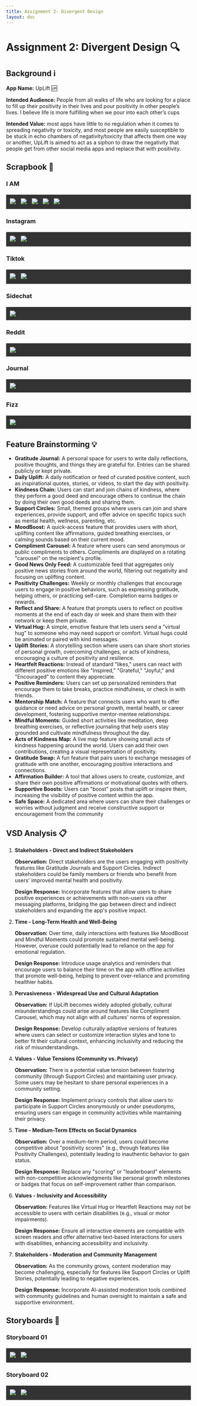```yaml
---
title: Assignment 2- Divergent Design
layout: doc
---
```


# Assignment 2: Divergent Design :mag:


## Background :information_source:
<b>App Name:</b> UpLift :up:
<br>

<b>Intended Audience: </b> People from all walks of life who are looking for a place to fill up their positivity in their lives and pour positivity in other people’s lives. I believe life is more fulfilling when we pour into each other’s cups
<br>

<b>Intended Value:</b>  most apps have little to no regulation when it comes to spreading negativity or toxicity, and most people are easily susceptible to be stuck in echo chambers of negativity/toxicity that affects them one way or another, UpLift is aimed to act as a siphon to draw the negativity that people get from other social media apps and replace that with positivity.


## Scrapbook :notebook_with_decorative_cover:
<style>
  

div.scroll-container {
  background-color: #333;
  overflow: auto;
  white-space: nowrap;
  padding:5px;
  margin-top:20px;

  
}

div.scroll-container img {
  padding: 5px;
  display:inline-block;
}

</style>
### I AM
<div class="scroll-container">
    <img src="C:\6170\portfolio-nisha\assets\images\IAM01.png">
    <img src="C:\6170\portfolio-nisha\assets\images\IAM02.png">
    <img src="C:\6170\portfolio-nisha\assets\images\IAM03.png">
    <img src="C:\6170\portfolio-nisha\assets\images\IAM04.png">
    <img src="C:\6170\portfolio-nisha\assets\images\IAM05.png">  
</div>

### Instagram
<div class="scroll-container">
    <img src="C:\6170\portfolio-nisha\assets\images\IG01.png">
    <img src="C:\6170\portfolio-nisha\assets\images\IG02.png">
</div>

### Tiktok
<div class="scroll-container">
    <img src="C:\6170\portfolio-nisha\assets\images\Tiktok1.png">
    <img src="C:\6170\portfolio-nisha\assets\images\Tiktok2.png">
</div>

### Sidechat
<div class="scroll-container">
    <img src="C:\6170\portfolio-nisha\assets\images\Sidechat01.png">
</div>

### Reddit
<div class="scroll-container">
    <img src="C:\6170\portfolio-nisha\assets\images\Reddit01.png">
</div>

### Journal
<div class="scroll-container">
    <img src="C:\6170\portfolio-nisha\assets\images\Journal01.png">
</div>

### Fizz
<div class="scroll-container">
    <img src="C:\6170\portfolio-nisha\assets\images\Fizz01.png">
</div>


## Feature Brainstorming :bulb:
- **Gratitude Journal:** A personal space for users to write daily reflections, positive thoughts, and things they are grateful for. Entries can be shared publicly or kept private.
- **Daily Uplift:** A daily notification or feed of curated positive content, such as inspirational quotes, stories, or videos, to start the day with positivity.
- **Kindness Chain:** Users can start and join chains of kindness, where they perform a good deed and encourage others to continue the chain by doing their own good deeds and sharing them.
- **Support Circles:** Small, themed groups where users can join and share experiences, provide support, and offer advice on specific topics such as mental health, wellness, parenting, etc.
- **MoodBoost:** A quick-access feature that provides users with short, uplifting content like affirmations, guided breathing exercises, or calming sounds based on their current mood.
- **Compliment Carousel:** A feature where users can send anonymous or public compliments to others. Compliments are displayed on a rotating "carousel" on the recipient's profile.
- **Good News Only Feed:** A customizable feed that aggregates only positive news stories from around the world, filtering out negativity and focusing on uplifting content.
- **Positivity Challenges:** Weekly or monthly challenges that encourage users to engage in positive behaviors, such as expressing gratitude, helping others, or practicing self-care. Completion earns badges or rewards.
- **Reflect and Share:** A feature that prompts users to reflect on positive moments at the end of each day or week and share them with their network or keep them private.
- **Virtual Hug:** A simple, emotive feature that lets users send a "virtual hug" to someone who may need support or comfort. Virtual hugs could be animated or paired with kind messages.
- **Uplift Stories:** A storytelling section where users can share short stories of personal growth, overcoming challenges, or acts of kindness, encouraging a culture of positivity and resilience.
- **Heartfelt Reactions:** Instead of standard "likes," users can react with different positive emotions like "Inspired," "Grateful," "Joyful," and "Encouraged" to content they appreciate.
- **Positive Reminders:** Users can set up personalized reminders that encourage them to take breaks, practice mindfulness, or check in with friends.
- **Mentorship Match:** A feature that connects users who want to offer guidance or need advice on personal growth, mental health, or career development, fostering supportive mentor-mentee relationships.
- **Mindful Moments:** Guided short activities like meditation, deep breathing exercises, or reflective journaling that help users stay grounded and cultivate mindfulness throughout the day.
- **Acts of Kindness Map:** A live map feature showing small acts of kindness happening around the world. Users can add their own contributions, creating a visual representation of positivity.
- **Gratitude Swap:** A fun feature that pairs users to exchange messages of gratitude with one another, encouraging positive interactions and connections.
- **Affirmation Builder:** A tool that allows users to create, customize, and share their own positive affirmations or motivational quotes with others.
- **Supportive Boosts:** Users can "boost" posts that uplift or inspire them, increasing the visibility of positive content within the app.
- **Safe Space:** A dedicated area where users can share their challenges or worries without judgment and receive constructive support or encouragement from the community


## VSD Analysis :clipboard:
1. **Stakeholders - Direct and Indirect Stakeholders**

    **Observation:** Direct stakeholders are the users engaging with positivity features like Gratitude Journals and Support Circles. Indirect stakeholders could be family members or friends who benefit from users' improved mental health and positivity.

    **Design Response:** Incorporate features that allow users to share positive experiences or achievements with non-users via other messaging platforms, bridging the gap between direct and indirect stakeholders and expanding the app's positive impact. 

2. **Time - Long-Term Health and Well-Being**

    **Observation:** Over time, daily interactions with features like MoodBoost and Mindful Moments could promote sustained mental well-being. However, overuse could potentially lead to reliance on the app for emotional regulation.

    **Design Response:** Introduce usage analytics and reminders that encourage users to balance their time on the app with offline activities that promote well-being, helping to prevent over-reliance and promoting healthier habits.

3. **Pervasiveness - Widespread Use and Cultural Adaptation**

    **Observation:** If UpLift becomes widely adopted globally, cultural misunderstandings could arise around features like Compliment Carousel, which may not align with all cultures' norms of expression.

    **Design Response:** Develop culturally adaptive versions of features where users can select or customize interaction styles and tone to better fit their cultural context, enhancing inclusivity and reducing the risk of misunderstandings.

4. **Values - Value Tensions (Community vs. Privacy)**

    **Observation:** There is a potential value tension between fostering community (through Support Circles) and maintaining user privacy. Some users may be hesitant to share personal experiences in a community setting.

    **Design Response:** Implement privacy controls that allow users to participate in Support Circles anonymously or under pseudonyms, ensuring users can engage in community activities while maintaining their privacy.

5. **Time - Medium-Term Effects on Social Dynamics**

    **Observation:** Over a medium-term period, users could become competitive about "positivity scores" (e.g., through features like Positivity Challenges), potentially leading to inauthentic behavior to gain status.

    **Design Response:** Replace any "scoring" or "leaderboard" elements with non-competitive acknowledgments like personal growth milestones or badges that focus on self-improvement rather than comparison.

6. **Values - Inclusivity and Accessibility**

    **Observation:** Features like Virtual Hug or Heartfelt Reactions may not be accessible to users with certain disabilities (e.g., visual or motor impairments).

    **Design Response:** Ensure all interactive elements are compatible with screen readers and offer alternative text-based interactions for users with disabilities, enhancing accessibility and inclusivity.

7. **Stakeholders - Moderation and Community Management**

    **Observation:** As the community grows, content moderation may become challenging, especially for features like Support Circles or Uplift Stories, potentially leading to negative experiences.

    **Design Response:** Incorporate AI-assisted moderation tools combined with community guidelines and human oversight to maintain a safe and supportive environment.



## Storyboards :movie_camera:

### Storyboard 01
<div class="scroll-container">
    <img src="C:\6170\portfolio-nisha\assets\images\SB01A.png">
     <img src="C:\6170\portfolio-nisha\assets\images\SB01B.png">
</div>

### Storyboard 02
<div class="scroll-container">
    <img src="C:\6170\portfolio-nisha\assets\images\SB02A.png">
     <img src="C:\6170\portfolio-nisha\assets\images\SB02B.png">
</div>
